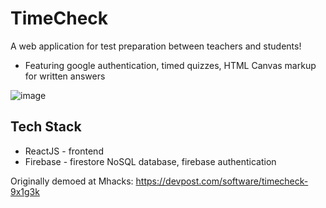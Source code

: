 # TimeCheck

A web application for test preparation between teachers and students!
- Featuring google authentication, timed quizzes, HTML Canvas markup for written answers


![image](https://github.com/AlanWang1/TimeCheck/assets/43789278/ce2652c0-a42a-445b-a339-922f35027fee)


## Tech Stack
- ReactJS - frontend
- Firebase - firestore NoSQL database, firebase authentication


Originally demoed at Mhacks:
https://devpost.com/software/timecheck-9x1g3k
